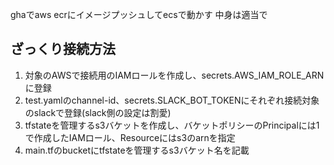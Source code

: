 ghaでaws ecrにイメージプッシュしてecsで動かす
中身は適当で

## ざっくり接続方法
1. 対象のAWSで接続用のIAMロールを作成し、secrets.AWS_IAM_ROLE_ARNに登録
2. test.yamlのchannel-id、secrets.SLACK_BOT_TOKENにそれぞれ接続対象のslackで登録(slack側の設定は割愛)
3. tfstateを管理するs3バケットを作成し、バケットポリシーのPrincipalには1で作成したIAMロール、Resourceにはs3のarnを指定
5. main.tfのbucketにtfstateを管理するs3バケット名を記載
